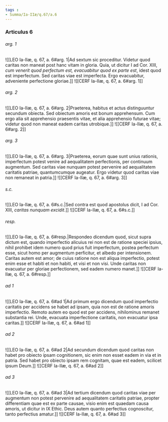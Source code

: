 ```yaml
---
tags : 
- Summa/Ia-IIæ/q.67/a.6
---
```


### Articulus 6

###### arg. 1
![[LEO Ia-IIæ, q. 67, a. 6#arg. 1|Ad sextum sic proceditur. Videtur quod caritas non maneat post hanc vitam in gloria. Quia, ut dicitur I ad Cor. XIII, *cum venerit quod perfectum est, evacuabitur quod ex parte est*, idest quod est imperfectum. Sed caritas viae est imperfecta. Ergo evacuabitur, adveniente perfectione gloriae.]]
![[CERF Ia-IIæ, q. 67, a. 6#arg. 1]]

###### arg. 2
![[LEO Ia-IIæ, q. 67, a. 6#arg. 2|Praeterea, habitus et actus distinguuntur secundum obiecta. Sed obiectum amoris est bonum apprehensum. Cum ergo alia sit apprehensio praesentis vitae, et alia apprehensio futurae vitae; videtur quod non maneat eadem caritas utrobique.]]
![[CERF Ia-IIæ, q. 67, a. 6#arg. 2]]

###### arg. 3
![[LEO Ia-IIæ, q. 67, a. 6#arg. 3|Praeterea, eorum quae sunt unius rationis, imperfectum potest venire ad aequalitatem perfectionis, per continuum augmentum. Sed caritas viae nunquam potest pervenire ad aequalitatem caritatis patriae, quantumcumque augeatur. Ergo videtur quod caritas viae non remaneat in patria.]]
![[CERF Ia-IIæ, q. 67, a. 6#arg. 3]]

###### s.c.
![[LEO Ia-IIæ, q. 67, a. 6#s.c.|Sed contra est quod apostolus dicit, I ad Cor. XIII, *caritas nunquam excidit*.]]
![[CERF Ia-IIæ, q. 67, a. 6#s.c.]]

###### resp.
![[LEO Ia-IIæ, q. 67, a. 6#resp.|Respondeo dicendum quod, sicut supra dictum est, quando imperfectio alicuius rei non est de ratione speciei ipsius, nihil prohibet idem numero quod prius fuit imperfectum, postea perfectum esse, sicut homo per augmentum perficitur, et albedo per intensionem. Caritas autem est amor; de cuius ratione non est aliqua imperfectio, potest enim esse et habiti et non habiti, et visi et non visi. Unde caritas non evacuatur per gloriae perfectionem, sed eadem numero manet.]]
![[CERF Ia-IIæ, q. 67, a. 6#resp.]]

###### ad 1
![[LEO Ia-IIæ, q. 67, a. 6#ad 1|Ad primum ergo dicendum quod imperfectio caritatis per accidens se habet ad ipsam, quia non est de ratione amoris imperfectio. Remoto autem eo quod est per accidens, nihilominus remanet substantia rei. Unde, evacuata imperfectione caritatis, non evacuatur ipsa caritas.]]
![[CERF Ia-IIæ, q. 67, a. 6#ad 1]]

###### ad 2
![[LEO Ia-IIæ, q. 67, a. 6#ad 2|Ad secundum dicendum quod caritas non habet pro obiecto ipsam cognitionem, sic enim non esset eadem in via et in patria. Sed habet pro obiecto ipsam rem cognitam, quae est eadem, scilicet ipsum Deum.]]
![[CERF Ia-IIæ, q. 67, a. 6#ad 2]]

###### ad 3
![[LEO Ia-IIæ, q. 67, a. 6#ad 3|Ad tertium dicendum quod caritas viae per augmentum non potest pervenire ad aequalitatem caritatis patriae, propter differentiam quae est ex parte causae, visio enim est quaedam causa amoris, ut dicitur in IX Ethic. Deus autem quanto perfectius cognoscitur, tanto perfectius amatur.]]
![[CERF Ia-IIæ, q. 67, a. 6#ad 3]]

